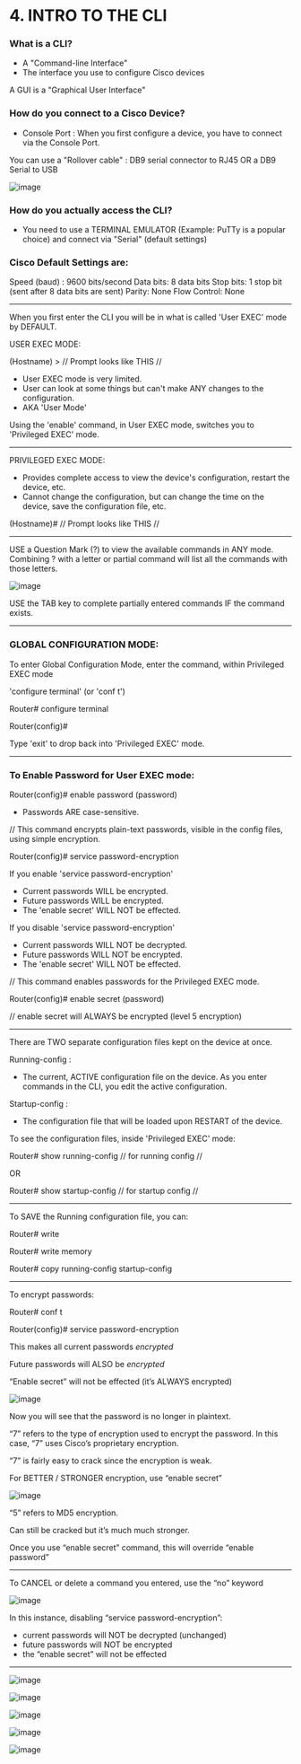 # 4. INTRO TO THE CLI

### What is a CLI?

- A "Command-line Interface"
- The interface you use to configure Cisco devices

A GUI is a "Graphical User Interface"

### How do you connect to a Cisco Device?

- Console Port : When you first configure a device, you have to connect via the Console Port.

You can use a "Rollover cable" : DB9 serial connector to RJ45 OR a DB9 Serial to USB

![image](https://github.com/psaumur/CCNA/assets/106411237/0527c007-d607-4bef-8ce1-7b18a177614d)

### How do you actually access the CLI?

- You need to use a TERMINAL EMULATOR (Example: PuTTy is a popular choice) and connect via "Serial" (default settings)

### Cisco Default Settings are:

Speed (baud) : 9600 bits/second
Data bits: 8 data bits
Stop bits: 1 stop bit (sent after 8 data bits are sent)
Parity: None
Flow Control: None

---

When you first enter the CLI you will be in what is called 'User EXEC' mode by DEFAULT.

USER EXEC MODE:

(Hostname) >		// Prompt looks like THIS //

- User EXEC mode is very limited.
- User can look at some things but can't make ANY changes to the configuration.
- AKA 'User Mode'

Using the 'enable' command, in User EXEC mode, switches you to 'Privileged EXEC' mode.

---

PRIVILEGED EXEC MODE:

- Provides complete access to view the device's configuration, restart the device, etc.
- Cannot change the configuration, but can change the time on the device, save the configuration file, etc.

(Hostname)#		// Prompt looks like THIS //

---

USE a Question Mark (?) to view the available commands in ANY mode. Combining ? with a letter or partial command will list all the commands with those letters.

![image](https://github.com/psaumur/CCNA/assets/106411237/52454e6f-d5b1-45f0-9a50-e412d356f6d2)


USE the TAB key to complete partially entered commands IF the command exists.

---

### GLOBAL CONFIGURATION MODE:

To enter Global Configuration Mode, enter the command, within Privileged EXEC mode

 'configure terminal' (or 'conf t')

Router# configure terminal

Router(config)#		

Type 'exit' to drop back into 'Privileged EXEC' mode.

---

### To Enable Password for User EXEC mode:

Router(config)# enable password (password)

- Passwords ARE case-sensitive.

// This command encrypts plain-text passwords, visible in the config files, using simple encryption.

Router(config)# service password-encryption

If you enable 'service password-encryption'

- Current passwords WILL be encrypted.
- Future passwords WILL be encrypted.
- The 'enable secret' WILL NOT be effected.

If you disable 'service password-encryption'

- Current passwords WILL NOT be decrypted.
- Future passwords WILL NOT be encrypted.
- The 'enable secret' WILL NOT be effected.

// This command enables passwords for the Privileged EXEC mode.

Router(config)# enable secret (password)

// enable secret will ALWAYS be encrypted (level 5 encryption)

---

There are TWO separate configuration files kept on the device at once.

Running-config :

- The current, ACTIVE configuration file on the device. As you enter commands in the CLI, you edit the active configuration.

Startup-config :

- The configuration file that will be loaded upon RESTART of the device.

To see the configuration files, inside 'Privileged EXEC' mode:

Router# show running-config // for running config //

OR

Router# show startup-config // for startup config //

---

To SAVE the Running configuration file, you can:

Router# write

Router# write memory

Router# copy running-config startup-config

---

To encrypt passwords:

Router# conf t

Router(config)# service password-encryption

This makes all current passwords *encrypted*

Future passwords will ALSO be *encrypted*

“Enable secret” will not be effected (it’s ALWAYS encrypted)

![image](https://github.com/psaumur/CCNA/assets/106411237/09c841fe-b5c0-4683-9082-baf060e24c03)


Now you will see that the password is no longer in plaintext.

“7” refers to the type of encryption used to encrypt the password. In this case, “7” uses Cisco’s proprietary encryption.

“7” is fairly easy to crack since the encryption is weak.

For BETTER / STRONGER encryption, use “enable secret”

![image](https://github.com/psaumur/CCNA/assets/106411237/346f3015-9211-47a9-888f-4e02a013a728)


“5” refers to MD5 encryption.

Can still be cracked but it’s much much stronger.

Once you use “enable secret” command, this will override “enable password”

---

To CANCEL or delete a command you entered, use the “no” keyword

![image](https://github.com/psaumur/CCNA/assets/106411237/2978d101-08d4-4ee3-8995-f36aa1c47d15)


In this instance, disabling “service password-encryption”:

- current passwords will NOT be decrypted (unchanged)
- future passwords will NOT be encrypted
- the “enable secret” will not be effected

---

![image](https://github.com/psaumur/CCNA/assets/106411237/e16966a3-674a-4376-bdab-2c06e3659e5f)

![image](https://github.com/psaumur/CCNA/assets/106411237/e449e074-bf4c-40f1-a61e-0442ad83f284)

![image](https://github.com/psaumur/CCNA/assets/106411237/4c1bdf58-7de6-4074-8189-1573a174474c)

![image](https://github.com/psaumur/CCNA/assets/106411237/e7771e65-5ed5-406d-9751-76520713210c)

![image](https://github.com/psaumur/CCNA/assets/106411237/5f7357d4-f44b-4a61-a24c-86f3368f30f7)
